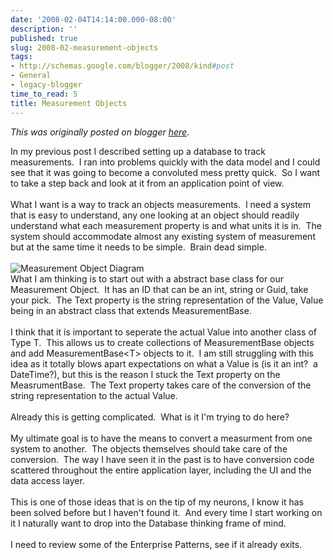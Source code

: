 ```yaml
---
date: '2008-02-04T14:14:00.000-08:00'
description: ''
published: true
slug: 2008-02-measurement-objects
tags:
- http://schemas.google.com/blogger/2008/kind#post
- General
- legacy-blogger
time_to_read: 5
title: Measurement Objects
---
```


*This was originally posted on blogger [here](https://techshorts.blogspot.com/2008/02/measurement-objects.html)*.

In my previous post I described setting up a database to track measurements.&nbsp; I ran into problems quickly with the data model and I could see that it was going to become a convoluted mess pretty quick.&nbsp; So I want to take a step back and look at it from an application point of view.<br /><br />What I want is a way to track an objects measurements.&nbsp; I need a system that is easy to understand, any one looking at an object should readily understand what each measurement property is and what units it is in.&nbsp; The system should accommodate almost any existing system of measurement but at the same time it needs to be simple.&nbsp; Brain dead simple.<br /><br /><img align="bottom" alt="Measurement Object Diagram" border="0" hspace="0" src="http://writer.zoho.com:80/ImageDisplay.im?name=344506000000008001/1202182817737_MeasurementObject.png&amp;accId=344506000000002007" vspace="0" /><br />What I am thinking is to start out with a abstract base class for our Measurement Object.&nbsp; It has an ID that can be an int, string or Guid, take your pick.&nbsp; The Text property is the string representation of the Value, Value being in an abstract class that extends MeasurementBase.<br /><br />I think that it is important to seperate the actual Value into another class of Type T.&nbsp; This allows us to create collections of MeasurementBase objects and add MeasurementBase&lt;T&gt; objects to it.&nbsp; I am still struggling with this idea as it totally blows apart expectations on what a Value is (is it an int?&nbsp; a DateTime?), but this is the reason I stuck the Text property on the MeasrumentBase.&nbsp; The Text property takes care of the conversion of the string representation to the actual Value.<br /><br />Already this is getting complicated.&nbsp; What is it I'm trying to do here?<br /><br />My ultimate goal is to have the means to convert a measurment from one system to another.&nbsp; The objects themselves should take care of the conversion.&nbsp; The way I have seen it in the past is to have conversion code scattered throughout the entire application layer, including the UI and the data access layer.<br /><br />This is one of those ideas that is on the tip of my neurons, I know it has been solved before but I haven't found it.&nbsp; And every time I start working on it I naturally want to drop into the Database thinking frame of mind.<br /><br />I need to review some of the Enterprise Patterns, see if it already exits.<br />